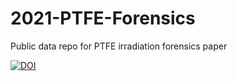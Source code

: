 # 2021-PTFE-Forensics
Public data repo for PTFE irradiation forensics paper

<a href="https://www.zenodo.org/badge/latestdoi/371404810"><img src="https://www.zenodo.org/badge/371404810.svg" alt="DOI"></a>
